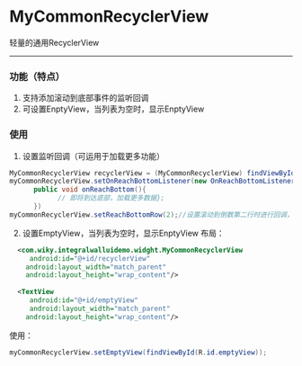# MyCommonRecyclerView
轻量的通用RecyclerView

----------
### 功能（特点）
1. 支持添加滚动到底部事件的监听回调
2. 可设置EnptyView，当列表为空时，显示EnptyView

### 使用
1. 设置监听回调（可运用于加载更多功能）
```java
MyCommonRecyclerView recyclerView = (MyCommonRecyclerView) findViewById(R.id.recyclerView);
myCommonRecyclerView.setOnReachBottomListener(new OnReachBottomListener(){
      public void onReachBottom(){ 
    		// 即将到达底部，加载更多数据};
      })
myCommonRecyclerView.setReachBottomRow(2);//设置滚动到倒数第二行时进行回调，默认为倒数第一行
```

2. 设置EmptyView，当列表为空时，显示EnptyView
布局：
```xml
  <com.wiky.integralwalluidemo.widght.MyCommonRecyclerView
	 android:id="@+id/recyclerView"
  	android:layout_width="match_parent"
 	android:layout_height="wrap_content"/>
    
  <TextView
 	 android:id="@+id/emptyView"
 	 android:layout_width="match_parent"
  	android:layout_height="wrap_content"/>
  ```
  使用：
 ```java
 myCommonRecyclerView.setEmptyView(findViewById(R.id.emptyView));
 ```
